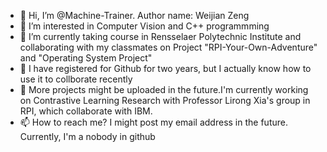 - 👋  Hi, I’m @Machine-Trainer. Author name: Weijian Zeng
- 👀 I’m interested in Computer Vision and C++ programmming
- 🏫 I’m currently taking course in Rensselaer Polytechnic Institute and collaborating with my classmates on Project "RPI-Your-Own-Adventure" and "Operating System Project"
- 💞️ I have registered for Github for two years, but I actually know how to use it to collborate recently
- 🤖 More projects might be uploaded in the future.I'm currently working on Contrastive Learning Research with Professor Lirong Xia's group in RPI, which collaborate with IBM.
- 📫 How to reach me? I might post my email address in the future. Currently, I'm a nobody in github

<!---
AI000Farmer/AI000Farmer is a ✨ special ✨ repository because its `README.md` (this file) appears on your GitHub profile.
You can click the Preview link to take a look at your changes.
--->
